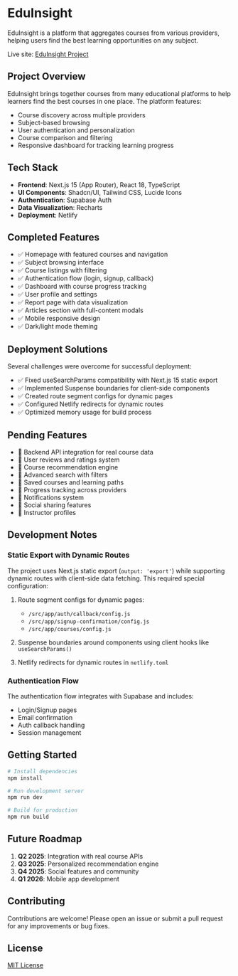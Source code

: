# EduInsight

EduInsight is a platform that aggregates courses from various providers, helping users find the best learning opportunities on any subject.

Live site: [EduInsight Project](https://eduinsight-project.netlify.app/)

## Project Overview

EduInsight brings together courses from many educational platforms to help learners find the best courses in one place. The platform features:

- Course discovery across multiple providers
- Subject-based browsing
- User authentication and personalization
- Course comparison and filtering
- Responsive dashboard for tracking learning progress

## Tech Stack

- **Frontend**: Next.js 15 (App Router), React 18, TypeScript
- **UI Components**: Shadcn/UI, Tailwind CSS, Lucide Icons
- **Authentication**: Supabase Auth
- **Data Visualization**: Recharts
- **Deployment**: Netlify

## Completed Features

- ✅ Homepage with featured courses and navigation
- ✅ Subject browsing interface
- ✅ Course listings with filtering
- ✅ Authentication flow (login, signup, callback)
- ✅ Dashboard with course progress tracking
- ✅ User profile and settings
- ✅ Report page with data visualization
- ✅ Articles section with full-content modals
- ✅ Mobile responsive design
- ✅ Dark/light mode theming

## Deployment Solutions

Several challenges were overcome for successful deployment:

- ✅ Fixed useSearchParams compatibility with Next.js 15 static export
- ✅ Implemented Suspense boundaries for client-side components
- ✅ Created route segment configs for dynamic pages
- ✅ Configured Netlify redirects for dynamic routes
- ✅ Optimized memory usage for build process

## Pending Features

- 🔄 Backend API integration for real course data
- 🔄 User reviews and ratings system
- 🔄 Course recommendation engine
- 🔄 Advanced search with filters
- 🔄 Saved courses and learning paths
- 🔄 Progress tracking across providers
- 🔄 Notifications system
- 🔄 Social sharing features
- 🔄 Instructor profiles

## Development Notes

### Static Export with Dynamic Routes

The project uses Next.js static export (`output: 'export'`) while supporting dynamic routes with client-side data fetching. This required special configuration:

1. Route segment configs for dynamic pages:
   - `/src/app/auth/callback/config.js`
   - `/src/app/signup-confirmation/config.js`
   - `/src/app/courses/config.js`

2. Suspense boundaries around components using client hooks like `useSearchParams()`

3. Netlify redirects for dynamic routes in `netlify.toml`

### Authentication Flow

The authentication flow integrates with Supabase and includes:
- Login/Signup pages
- Email confirmation
- Auth callback handling
- Session management

## Getting Started

```bash
# Install dependencies
npm install

# Run development server
npm run dev

# Build for production
npm run build
```

## Future Roadmap

1. **Q2 2025**: Integration with real course APIs
2. **Q3 2025**: Personalized recommendation engine
3. **Q4 2025**: Social features and community
4. **Q1 2026**: Mobile app development

## Contributing

Contributions are welcome! Please open an issue or submit a pull request for any improvements or bug fixes.

## License

[MIT License](LICENSE)
